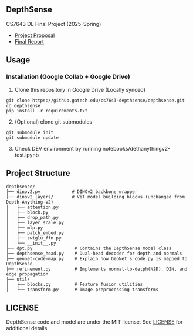## DepthSense
CS7643 DL Final Project (2025-Spring)
* [Project Proposal](./CS7643__Group_Project_Proposal.pdf)
* [Final Report](https://www.overleaf.com/read/crtkktyccgcr#2d9638)

## Usage
### Installation (Google Collab + Google Drive)
1. Clone this repository in Google Drive (Locally synced)
```
git clone https://github.gatech.edu/cs7643-depthsense/depthsense.git
cd depthsense
pip install -r requirements.txt
```
2. (Optional) clone git submodules
```
git submodule init
git submodule update
```
3. Check DEV environment by running notebooks/dethanythingv2-test.ipynb

## Project Structure
```
depthsense/
├── dinov2.py            # DINOv2 backbone wrapper
├── dinov2_layers/       # ViT model building blocks (unchanged from Depth-Anything-V2)
│   ├── attention.py
│   ├── block.py
│   ├── drop_path.py
│   ├── layer_scale.py
│   ├── mlp.py
│   ├── patch_embed.py
│   ├── swiglu_ffn.py
│   └── __init__.py
├── dpt.py                # Contains the DepthSense model class
├── depthsense_head.py    # Dual-head decoder for depth and normals
├── geonet-code-map.py    # Explain how GeoNet's code.py is mapped to DepthSense
├── refinement.py         # Implements normal-to-detph(N2D), D2N, and edge propagation
├── util/
│   ├── blocks.py         # Feature fusion utilities
│   └── transform.py      # Image preprocessing transforms
```

## LICENSE
DepthSense code and model are under the MIT license. See [LICENSE](./LICENSE) for additional details.
